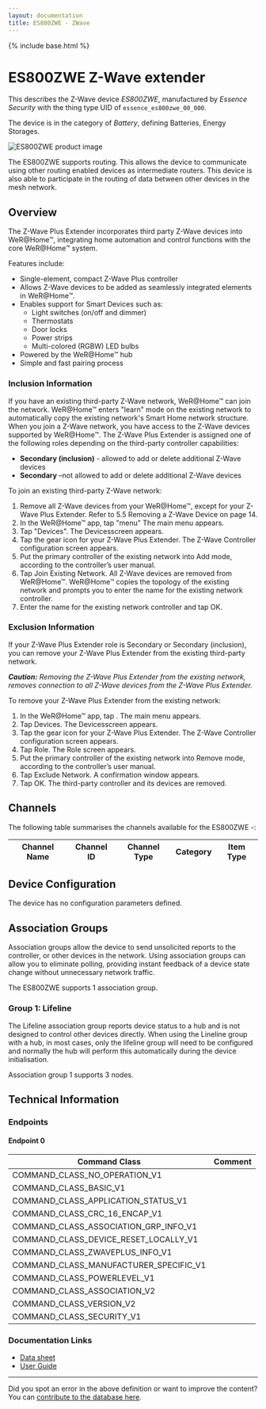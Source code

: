 ```yaml
---
layout: documentation
title: ES800ZWE - ZWave
---
```


{% include base.html %}

# ES800ZWE Z-Wave extender
This describes the Z-Wave device *ES800ZWE*, manufactured by *Essence Security* with the thing type UID of ```essence_es800zwe_00_000```.

The device is in the category of *Battery*, defining Batteries, Energy Storages.

![ES800ZWE product image](https://www.cd-jackson.com/zwave_device_uploads/936/936_default.png)


The ES800ZWE supports routing. This allows the device to communicate using other routing enabled devices as intermediate routers.  This device is also able to participate in the routing of data between other devices in the mesh network.

## Overview

The Z-Wave Plus Extender incorporates third party Z-Wave devices into WeR@Home™, integrating home automation and control functions with the core WeR@Home™ system.

Features include:

  * Single-element, compact Z-Wave Plus controller
  * Allows Z-Wave devices to be added as seamlessly integrated elements in WeR@Home™.
  * Enables support for Smart Devices such as: 
      * Light switches (on/off and dimmer)
      * Thermostats
      * Door locks
      * Power strips
      * Multi-colored (RGBW) LED bulbs
  * Powered by the WeR@Home™ hub
  * Simple and fast pairing process

### Inclusion Information

If you have an existing third-party Z-Wave network, WeR@Home™ can join the network. WeR@Home™ enters "learn" mode on the existing network to automatically copy the existing network's Smart Home network structure. When you join a Z-Wave network, you have access to the Z-Wave devices supported by WeR@Home™. The Z-Wave Plus Extender is assigned one of the following roles depending on the third-party controller capabilities:

  * **Secondary (inclusion)** - allowed to add or delete additional Z-Wave devices
  * **Secondary** –not allowed to add or delete additional Z-Wave devices

To join an existing third-party Z-Wave network:

  1. Remove all Z-Wave devices from your WeR@Home™, except for your Z-Wave Plus Extender. Refer to 5.5 Removing a Z-Wave Device on page 14.
  2. In the WeR@Home™ app, tap "menu" The main menu appears.
  3. Tap "Devices". The Devicesscreen appears.
  4. Tap the gear icon for your Z-Wave Plus Extender. The Z-Wave Controller configuration screen appears.
  5. Put the primary controller of the existing network into Add mode, according to the controller’s user manual.
  6. Tap Join Existing Network. All Z-Wave devices are removed from WeR@Home™. WeR@Home™ copies the topology of the existing network and prompts you to enter the name for the existing network controller.
  7. Enter the name for the existing network controller and tap OK.

### Exclusion Information

If your Z-Wave Plus Extender role is Secondary or Secondary (inclusion), you can remove your Z-Wave Plus Extender from the existing third-party network.

_**Caution:** Removing the Z-Wave Plus Extender from the existing network, removes connection to all Z-Wave devices from the Z-Wave Plus Extender._

To remove your Z-Wave Plus Extender from the existing network:

  1. In the WeR@Home™ app, tap . The main menu appears.
  2. Tap Devices. The Devicesscreen appears.
  3. Tap the gear icon for your Z-Wave Plus Extender. The Z-Wave Controller configuration screen appears.
  4. Tap Role. The Role screen appears.
  5. Put the primary controller of the existing network into Remove mode, according to the controller’s user manual.
  6. Tap Exclude Network. A confirmation window appears.
  7. Tap OK. The third-party controller and its devices are removed.

## Channels

The following table summarises the channels available for the ES800ZWE -:

| Channel Name | Channel ID | Channel Type | Category | Item Type |
|--------------|------------|--------------|----------|-----------|



## Device Configuration

The device has no configuration parameters defined.

## Association Groups

Association groups allow the device to send unsolicited reports to the controller, or other devices in the network. Using association groups can allow you to eliminate polling, providing instant feedback of a device state change without unnecessary network traffic.

The ES800ZWE supports 1 association group.

### Group 1: Lifeline

The Lifeline association group reports device status to a hub and is not designed to control other devices directly. When using the Lineline group with a hub, in most cases, only the lifeline group will need to be configured and normally the hub will perform this automatically during the device initialisation.

Association group 1 supports 3 nodes.

## Technical Information

### Endpoints

#### Endpoint 0

| Command Class | Comment |
|---------------|---------|
| COMMAND_CLASS_NO_OPERATION_V1| |
| COMMAND_CLASS_BASIC_V1| |
| COMMAND_CLASS_APPLICATION_STATUS_V1| |
| COMMAND_CLASS_CRC_16_ENCAP_V1| |
| COMMAND_CLASS_ASSOCIATION_GRP_INFO_V1| |
| COMMAND_CLASS_DEVICE_RESET_LOCALLY_V1| |
| COMMAND_CLASS_ZWAVEPLUS_INFO_V1| |
| COMMAND_CLASS_MANUFACTURER_SPECIFIC_V1| |
| COMMAND_CLASS_POWERLEVEL_V1| |
| COMMAND_CLASS_ASSOCIATION_V2| |
| COMMAND_CLASS_VERSION_V2| |
| COMMAND_CLASS_SECURITY_V1| |

### Documentation Links

* [Data sheet](https://www.cd-jackson.com/zwave_device_uploads/936/wer-home-zwave-extender.pdf)
* [User Guide](https://www.cd-jackson.com/zwave_device_uploads/936/wer-home-zwave-user-guide.pdf)

---

Did you spot an error in the above definition or want to improve the content?
You can [contribute to the database here](http://www.cd-jackson.com/index.php/zwave/zwave-device-database/zwave-device-list/devicesummary/936).
